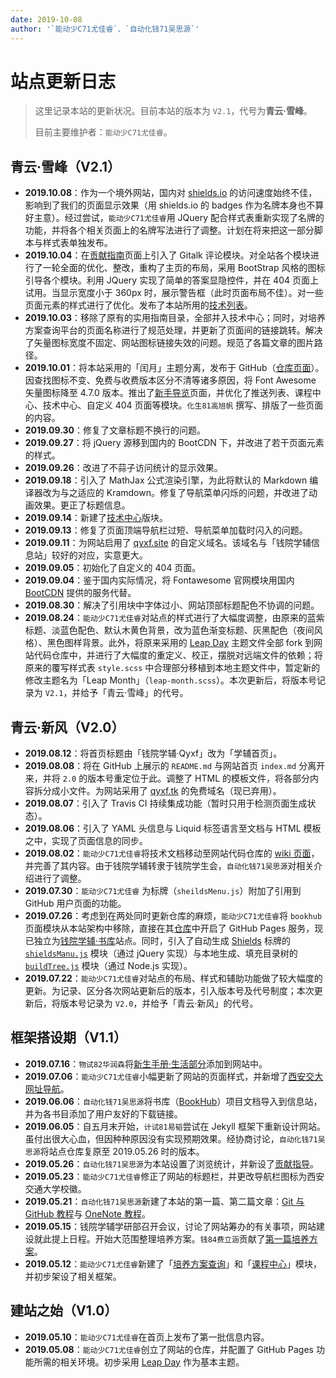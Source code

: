 ```yaml
---
date: 2019-10-08
author: '`能动少C71尤佳睿`、`自动化钱71吴思源`'
---
```


# 站点更新日志
> 这里记录本站的更新状况。目前本站的版本为 `V2.1`，代号为**青云·雪峰**。
>
> 目前主要维护者：`能动少C71尤佳睿`。

## 青云·雪峰（V2.1）
- **2019.10.08**：作为一个境外网站，国内对 [shields.io](https://shields.io) 的访问速度始终不佳，影响到了我们的页面显示效果（用 shields.io 的 badges 作为名牌本身也不算好主意）。经过尝试，`能动少C71尤佳睿`用 JQuery 配合样式表重新实现了名牌的功能，并将各个相关页面上的名牌写法进行了调整。计划在将来把这一部分脚本与样式表单独发布。
- **2019.10.04**：在[贡献指南](/contribution)页面上引入了 Gitalk 评论模块。对全站各个模块进行了一轮全面的优化、整改，重构了主页的布局，采用 BootStrap 风格的图标引导各个模块。利用 JQuery 实现了简单的答案显隐控件，并在 404 页面上试用。当显示宽度小于 360px 时，展示警告框（此时页面布局不佳）。对一些页面元素的样式进行了优化。发布了本站所用的[技术列表](/technique/website-tech-list)。
- **2019.10.03**：移除了原有的实用指南目录，全部并入技术中心；同时，对培养方案查询平台的页面名称进行了规范处理，并更新了页面间的链接跳转。解决了矢量图标宽度不固定、网站图标链接失效的问题。规范了各篇文章的图片路径。
- **2019.10.01**：将本站采用的「闰月」主题分离，发布于 GitHub（[仓库页面](https://github.com/qyxf/leap-month)）。因查找图标不变、免费与收费版本区分不清等诸多原因，将 Font Awesome 矢量图标降至 4.7.0 版本。推出了[新手导览](/welcome)页面，并优化了推送列表、课程中心、技术中心、自定义 404 页面等模块。`化生81高旭帆` 撰写、排版了一些页面的内容。
- **2019.09.30**：修复了文章标题不换行的问题。
- **2019.09.27**：将 jQuery 源移到国内的 BootCDN 下，并改进了若干页面元素的样式。
- **2019.09.26**：改进了不蒜子访问统计的显示效果。
- **2019.09.18**：引入了 MathJax 公式渲染引擎，为此将默认的 Markdown 编译器改为与之适应的 Kramdown。修复了导航菜单闪烁的问题，并改进了动画效果。更正了标题信息。
- **2019.09.14**：新建了[技术中心](/technique)版块。
- **2019.09.13**：修复了页面顶端导航栏过短、导航菜单加载时闪入的问题。
- **2019.09.11**：为网站启用了 [qyxf.site](https://qyxf.site/) 的自定义域名。该域名与「钱院学辅信息站」较好的对应，实意更大。
- **2019.09.05**：初始化了自定义的 404 页面。
- **2019.09.04**：鉴于国内实际情况，将 Fontawesome 官网模块用国内 [BootCDN](https://www.bootcdn.cn) 提供的服务代替。
- **2019.08.30**：解决了引用块中字体过小、网站顶部标题配色不协调的问题。
- **2019.08.24**：`能动少C71尤佳睿`对站点的样式进行了大幅度调整，由原来的蓝紫标题、淡蓝色配色、默认木黄色背景，改为蓝色渐变标题、灰黑配色（夜间风格）、黑色图样背景。此外，将原来采用的 [Leap Day](https://github.com/pages-themes/leap-day) 主题文件全部 fork 到网站代码仓库中，并进行了大幅度的重定义、校正，摆脱对远端文件的依赖；将原来的覆写样式表 `style.scss` 中合理部分移植到本地主题文件中，暂定新的修改主题名为「Leap Month」（`leap-month.scss`）。本次更新后，将版本号记录为 `V2.1`，并给予「青云·雪峰」的代号。


## 青云·新风（V2.0）
- **2019.08.12**：将首页标题由「钱院学辅·Qyxf」改为「学辅首页」。
- **2019.08.08**：将在 GitHub 上展示的 `README.md` 与网站首页 `index.md` 分离开来，并将 `2.0` 的版本号重定位于此。调整了 HTML 的模板文件，将各部分内容拆分成小文件。为网站采用了 [qyxf.tk](http://qyxf.tk) 的免费域名（现已弃用）。
- **2019.08.07**：引入了 Travis CI 持续集成功能（暂时只用于检测页面生成状态）。
- **2019.08.06**：引入了 YAML 头信息与 Liquid 标签语言至文档与 HTML 模板之中，实现了页面信息的同步。
- **2019.08.02**：`能动少C71尤佳睿`将技术文档移动至网站代码仓库的 [wiki 页面](https://github.com/qyxf/qyxf.github.io/wiki)，并完善了其内容。由于钱院学辅转隶于钱院学生会，`自动化钱71吴思源`对相关介绍进行了调整。
- **2019.07.30**：`能动少C71尤佳睿` 为标牌（`sheildsMenu.js`）附加了引用到 GitHub 用户页面的功能。
- **2019.07.26**：考虑到在两处同时更新仓库的麻烦，`能动少C71尤佳睿`将 `bookhub` 页面模块从本站架构中移除，直接在其[仓库](https://github.com/qyxf/BookHub/)中开启了 GitHub Pages 服务，现已独立为[钱院学辅·书库](/BookHub/)站点。同时，引入了自动生成 [Shields](https://shields.io) 标牌的 [`shieldsManu.js`](https://github.com/qyxf/qyxf.github.io/blob/master/assets/js/shieldsManu.js) 模块（通过 jQuery 实现）与本地生成、填充目录树的 [`buildTree.js`](https://github.com/qyxf/BookHub/blob/master/buildTree.js) 模块（通过 Node.js 实现）。
- **2019.07.22**：`能动少C71尤佳睿`对站点的布局、样式和辅助功能做了较大幅度的更新。为记录、区分各次网站更新后的版本，引入版本号及代号制度；本次更新后，将版本号记录为 `V2.0`，并给予「青云·新风」的代号。

## 框架搭设期（V1.1）
- **2019.07.16**：`物试82华润森`将[新生手册·生活部分](/intro/life-in-xjtu)添加到网站中。
- **2019.07.06**：`能动少C71尤佳睿`小幅更新了网站的页面样式，并新增了[西安交大网址导航](/navigator)。
- **2019.06.06**：`自动化钱71吴思源`将书库（[BookHub](https://github.com/qyxf/BookHub/)）项目文档导入到信息站，并为各书目添加了用户友好的下载链接。
- **2019.06.05**：自五月末开始，`计试81易韬`尝试在 Jekyll 框架下重新设计网站。虽付出很大心血，但因种种原因没有实现预期效果。经协商讨论，`自动化钱71吴思源`将站点仓库复原至 2019.05.26 时的版本。
- **2019.05.26**：`自动化钱71吴思源`为本站设置了浏览统计，并新设了[贡献指导](/contribution)。
- **2019.05.23**：`能动少C71尤佳睿`修正了网站的标题栏，并更改导航栏图标为西安交通大学校徽。
- **2019.05.21**：`自动化钱71吴思源`新建了本站的第一篇、第二篇文章：[Git 与 GitHub 教程](/totorials/git-github)与 [OneNote 教程](/tutorials/onenote)。
- **2019.05.15**：钱院学辅学研部召开会议，讨论了网站筹办的有关事项，网站建设就此提上日程。开始大范围整理培养方案。`钱84费立涵`贡献了[第一篇培养方案](/program/qianxuesen)。
- **2019.05.12**：`能动少C71尤佳睿`新建了「[培养方案查询](/program/)」和「[课程中心](/course/)」模块，并初步架设了相关框架。

## 建站之始（V1.0）
- **2019.05.10**：`能动少C71尤佳睿`在首页上发布了第一批信息内容。
- **2019.05.08**：`能动少C71尤佳睿`创立了网站的仓库，并配置了 GitHub Pages 功能所需的相关环境。初步采用 [Leap Day](https://github.com/pages-themes/leap-day) 作为基本主题。
